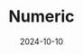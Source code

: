 ---  
layout: startup_page  
title: "Numeric"  
id: "numeric.io"  
permalink: "/numericnumeric.io10102024/"  
website: "https://www.numeric.io/"  
funding_round: "Series A"  
funding_amount: "$28M"  
investors: "Menlo Ventures, IVP, Socii Capital, Founders Fund, 8VC, Long Journey, Access Industries, Friends & Family Capital"  
about: "Numeric is an AI-powered accounting automation platform designed to streamline financial processes and enable real-time decision-making. It aims to replace error-prone spreadsheets and disconnected solutions with a unified platform, automating manual tasks and providing deeper financial insights. This helps accounting teams work more efficiently and effectively, addressing the industry's shortage of professionals."  
markets: "Fintech, AI"  
hq: "San Francisco, California, United States"  
founded_year: "2020"  
linkedin: "https://www.linkedin.com/company/numeric-io"  
twitter: "https://twitter.com/numeric_io"  
instagram: ""  
facebook: ""  
crunchbase: "https://www.crunchbase.com/organization/numeric-39a8"  
pitchbook: "https://pitchbook.com/profiles/company/470657-80"  

date_display: "10-Oct-2024"  
date: "2024-10-10"

# SEO Optimization  
meta_title: "Numeric - Series A Funding ($28M)"  
meta_description: "Numeric, Numeric is an AI-powered accounting automation platform designed to streamline financial processes and enable real-time decision-making. It aims to re..."  
meta_keywords: "Numeric, Fintech, AI, Series A funding"  
canonical_url: "https://startup.projectstartups.com/numericnumeric.io10102024/"  
---